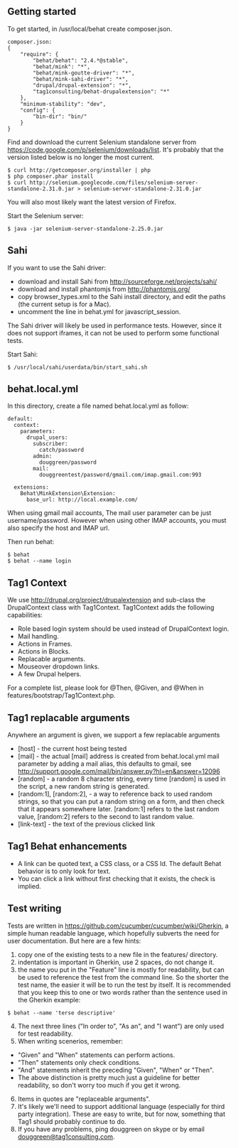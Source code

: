 Getting started
---------------

To get started, in /usr/local/behat create composer.json.

```
composer.json:
{
    "require": {
        "behat/behat": "2.4.*@stable",
        "behat/mink": "*",
        "behat/mink-goutte-driver": "*",
        "behat/mink-sahi-driver": "*",
        "drupal/drupal-extension": "*",
        "tag1consulting/behat-drupalextension": "*"
    },
    "minimum-stability": "dev",
    "config": {
        "bin-dir": "bin/"
    }
}
```

Find and download the current Selenium standalone server from https://code.google.com/p/selenium/downloads/list.
It's probably that the version listed below is no longer the most current.

```
$ curl http://getcomposer.org/installer | php
$ php composer.phar install
$ curl http://selenium.googlecode.com/files/selenium-server-standalone-2.31.0.jar > selenium-server-standalone-2.31.0.jar
```

You will also most likely want the latest version of Firefox.

Start the Selenium server:

```
$ java -jar selenium-server-standalone-2.25.0.jar
```

Sahi
----

If you want to use the Sahi driver:

 * download and install Sahi from http://sourceforge.net/projects/sahi/
 * download and install phantomjs from http://phantomjs.org/
 * copy browser_types.xml to the Sahi install directory, and edit the paths (the current setup is for a Mac).
 * uncomment the line in behat.yml for javascript_session.

The Sahi driver will likely be used in performance tests. However, since it does not support iframes, it can not be used to perform some functional tests.

Start Sahi:

```
$ /usr/local/sahi/userdata/bin/start_sahi.sh
```

behat.local.yml
---------------
In this directory, create a file named behat.local.yml as follow:
```
default:
  context:
    parameters:
      drupal_users:
        subscriber:
          catch/password
        admin:
          douggreen/password
        mail:
          douggreentest/password/gmail.com/imap.gmail.com:993

  extensions:
    Behat\MinkExtension\Extension:
      base_url: http://local.example.com/
```
When using gmail mail accounts, The mail user parameter can be just username/password. However when using other IMAP accounts, you must also specify the host and IMAP url.

Then run behat:

```
$ behat
$ behat --name login
```

Tag1 Context
------------

We use http://drupal.org/project/drupalextension and sub-class the DrupalContext class with Tag1Context. Tag1Context adds the following capabilities:

* Role based login system should be used instead of DrupalContext login.
* Mail handling.
* Actions in Frames.
* Actions in Blocks.
* Replacable arguments.
* Mouseover dropdown links.
* A few Drupal helpers.

For a complete list, please look for @Then, @Given, and @When in features/bootstrap/Tag1Context.php.

Tag1 replacable arguments
-------------------------
Anywhere an argument is given, we support a few replacable arguments
* [host] - the current host being tested
* [mail] - the actual [mail] address is created from behat.local.yml mail parameter by adding a mail alias, this defaults to gmail, see http://support.google.com/mail/bin/answer.py?hl=en&answer=12096
* [random] - a random 8 character string, every time [random] is used in the script, a new random string is generated.
* [random:1], [random:2], - a way to reference back to used random strings, so that you can put a random string on a form, and then check that it appears somewhere later. [random:1] refers to the last random value, [random:2] refers to the second to last random value.
* [link-text] - the text of the previous clicked link

Tag1 Behat enhancements
-----------------------

* A link can be quoted text, a CSS class, or a CSS Id. The default Behat behavior is to only look for text.
* You can click a link without first checking that it exists, the check is implied.

Test writing
------------
Tests are written in https://github.com/cucumber/cucumber/wiki/Gherkin, a simple human readable language,
which hopefully subverts the need for user documentation. But here are a few hints:

1. copy one of the existing tests to a new file in the features/ directory.
2. indentation is important in Gherkin, use 2 spaces, do not change it.
3. the name you put in the "Feature" line is mostly for readability, but can be used to reference the test from the command line. So the shorter the test name, the easier it will be to run the test by itself. It is recommended that you keep this to one or two words rather than the sentence used in the Gherkin example:
```
$ behat --name 'terse descriptive'
```
4. The next three lines ("In order to", "As an", and "I want") are only used for test readability.
5. When writing scenerios, remember:
 * "Given" and "When" statements can perform actions.
 * "Then" statements only check conditions.
 * "And" statements inherit the preceding "Given", "When" or "Then".
 * The above distinction is pretty much just a guideline for better readability, so don't worry too much if you get it wrong.
6. Items in quotes are "replaceable arguments".
7. It's likely we'll need to support additional language (especially for third party integration). These are easy to write, but for now, something that Tag1 should probably continue to do.
8. If you have any problems, ping douggreen on skype or by email douggreen@tag1consulting.com.
